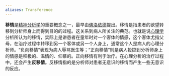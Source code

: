 ```yaml
---
aliases: Transference
---
```

**移情**是[精神分析学](https://zh.wikipedia.org/wiki/%E7%B2%BE%E7%A5%9E%E5%88%86%E6%9E%90 "精神分析")的重要概念之一，最早由[佛洛依德](https://zh.wikipedia.org/wiki/%E4%BD%9B%E6%B4%9B%E4%BE%9D%E5%BE%B7 "佛洛依德")提出。移情是指患者的欲望转移到分析师身上而得到目的的过程。这关系到病人所关注的典范。也就是说[心理学](https://zh.wikipedia.org/wiki/%E5%BF%83%E7%90%86 "心理")分析所认为的移情，实际上是讲患者在童年时对一个客体的情感，这个客体尤指父母，在治疗过程中转移到另一个客体或另一个人身上，通常这个人是病人的心理分析师。“负向移情”表现为病人辱骂医生等；“正向移情”则是病人投掷到分析师身上的情感是积极的、温情的、仰慕的。正向移情有利于治疗。在心理分析的治疗过程中，还会产生**反移情**。反移情指的是分析师对患者无意识的移情而产生一些无意识的反应。